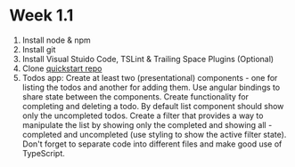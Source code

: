 # Week 1.1
1. Install node & npm
2. Install git
3. Install Visual Stuido Code, TSLint & Trailing Space Plugins (Optional)
4. Clone [quickstart repo](http://github.com/angular/quickstart)
5. Todos app: Create at least two (presentational) components - one for listing the todos and another for adding them. Use angular bindings to share state between the components. Create functionality for completing and deleting a todo. By default list component should show only the uncompleted todos. Create a filter that provides a way to manipulate the list by showing only the completed and showing all - completed and uncompleted (use styling to show the active filter state). Don't forget to separate code into different files and make good use of TypeScript.